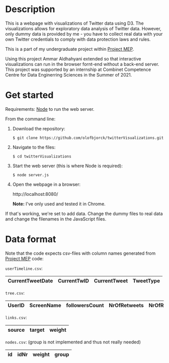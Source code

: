 # Description

This is a webpage with visualizations of Twitter data using D3. The visualizations allows for exploratory data analysis of Twitter data. However, only dummy data is provided by me - you have to collect real data with your own Twitter credentials to comply with data protection laws and rules.

This is a part of my undergraduate project within [Project MEP](https://lamastex.github.io/scalable-data-science/sds/research/mep/).

Using this project Ammar Aldhahyani extended so that interactive visualizations can run in the browser fornt-end without a back-end server. 
This project was supported by an internship at Combinet Competence Centre for Data Enginerring Sciences in the Summer of 2021.

# Get started

Requirements: [Node](https://nodejs.org/en/) to run the web server.

From the command line:


1. Download the repository:

    `
    $ git clone https://github.com/olofbjorck/twitterVisualizations.git
    `

2. Navigate to the files:

    `
    $ cd twitterVisualizations
    `

3. Start the web server (this is where Node is required):

    `
    $ node server.js
    `

4. Open the webpage in a browser: 
    
    http://localhost:8080/

    **Note:** I've only used and tested it in Chrome.
    
    
If that's working, we're set to add data. Change the dummy files to real data and change the filenames in the JavaScript files.


# Data format

Note that the code expects csv-files with column names generated from [Project MEP](https://lamastex.github.io/scalable-data-science/sds/research/mep/) code:


`userTimeline.csv`: 

| CurrentTweetDate | CurrentTwID | CurrentTweet | TweetType |
| --- | --- | --- | --- |


`tree.csv`:

| UserID | ScreenName | followersCount | NrOfRetweets | NrOfRetweeters |
| --- | --- | --- | --- | --- |

`links.csv`:

| source | target | weight | 
| --- | --- | --- |

`nodes.csv`: (group is not implemented and thus not really needed)

| id | idNr | weight | group | 
| --- | --- | --- | --- |


